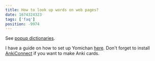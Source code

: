 ```yaml
---
title: How to look up words on web pages?
date: 1674324323
tags: ['faq']
position: -9974
---
```


See [popup dictionaries](resources.html#popup-dictionaries).

I have a guide on how to set up Yomichan [here](setting-up-yomichan.html).
Don't forget to install [AnkiConnect](https://ankiweb.net/shared/info/2055492159)
if you want to make Anki cards.

